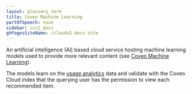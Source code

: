 ```yaml
---
layout: glossary_term
title: Coveo Machine Learning
partOfSpeech: noun
sidebar: ccv2_docs
ghPagesSiteName: /cloudv2-docs-site
---
```


An artificial intelligence (AI) based cloud service hosting machine learning models used to provide more relevant content (see [Coveo Machine Learning](http://www.coveo.com/go?dest=cloudhelp&lcid=9&context=177)).

The models learn on the [usage analytics](usage-analytics.md) data and validate with the Coveo Cloud index that the querying user has the permission to view each recommended item. 

